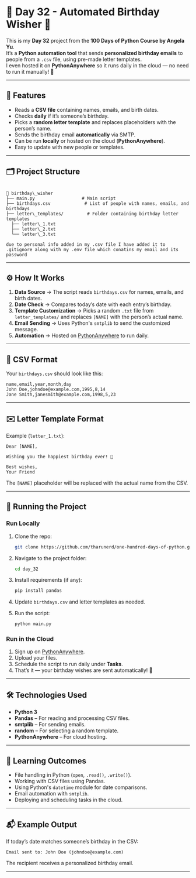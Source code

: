 # 🎉 Day 32 - Automated Birthday Wisher 🎂

This is my **Day 32** project from the **100 Days of Python Course by Angela Yu**.  
It’s a **Python automation tool** that sends **personalized birthday emails** to people from a `.csv` file, using pre-made letter templates.  
I even hosted it on **PythonAnywhere** so it runs daily in the cloud — no need to run it manually! 🚀

---

## 📌 Features

- Reads a **CSV file** containing names, emails, and birth dates.
- Checks **daily** if it’s someone’s birthday.
- Picks a **random letter template** and replaces placeholders with the person’s name.
- Sends the birthday email **automatically** via SMTP.
- Can be run **locally** or hosted on the cloud (**PythonAnywhere**).
- Easy to update with new people or templates.

---

## 🗂 Project Structure
```

📂 birthday\_wisher
├── main.py                  # Main script
├── birthdays.csv             # List of people with names, emails, and birthdays
├── letter\_templates/         # Folder containing birthday letter templates
  ├── letter\_1.txt
  ├── letter\_2.txt
  └── letter\_3.txt

due to personal info added in my .csv file I have added it to .gitignore along with my .env file which conatins my email and its password
````

---

## ⚙️ How It Works
1. **Data Source** → The script reads `birthdays.csv` for names, emails, and birth dates.
2. **Date Check** → Compares today’s date with each entry’s birthday.
3. **Template Customization** → Picks a random `.txt` file from `letter_templates/` and replaces `[NAME]` with the person’s actual name.
4. **Email Sending** → Uses Python's `smtplib` to send the customized message.
5. **Automation** → Hosted on [PythonAnywhere](https://www.pythonanywhere.com/) to run daily.

---

## 📄 CSV Format
Your `birthdays.csv` should look like this:

```csv
name,email,year,month,day
John Doe,johndoe@example.com,1995,8,14
Jane Smith,janesmith@example.com,1998,5,23
````

---

## ✉️ Letter Template Format

Example (`letter_1.txt`):

```
Dear [NAME],

Wishing you the happiest birthday ever! 🎉

Best wishes,
Your Friend
```

The `[NAME]` placeholder will be replaced with the actual name from the CSV.

---

## 🚀 Running the Project

### Run Locally

1. Clone the repo:

   ```bash
   git clone https://github.com/tharunerd/one-hundred-days-of-python.git
   ```
2. Navigate to the project folder:

   ```bash
   cd day_32
   ```
3. Install requirements (if any):

   ```bash
   pip install pandas
   ```
4. Update `birthdays.csv` and letter templates as needed.
5. Run the script:

   ```bash
   python main.py
   ```

### Run in the Cloud

1. Sign up on [PythonAnywhere](https://www.pythonanywhere.com/).
2. Upload your files.
3. Schedule the script to run daily under **Tasks**.
4. That’s it — your birthday wishes are sent automatically! 🎉

---

## 🛠 Technologies Used

* **Python 3**
* **Pandas** – For reading and processing CSV files.
* **smtplib** – For sending emails.
* **random** – For selecting a random template.
* **PythonAnywhere** – For cloud hosting.

---

## 🎯 Learning Outcomes

* File handling in Python (`open`, `.read()`, `.write()`).
* Working with CSV files using Pandas.
* Using Python's `datetime` module for date comparisons.
* Email automation with `smtplib`.
* Deploying and scheduling tasks in the cloud.

---

## 📬 Example Output

If today’s date matches someone’s birthday in the CSV:

```
Email sent to: John Doe (johndoe@example.com)
```

The recipient receives a personalized birthday email.

---

